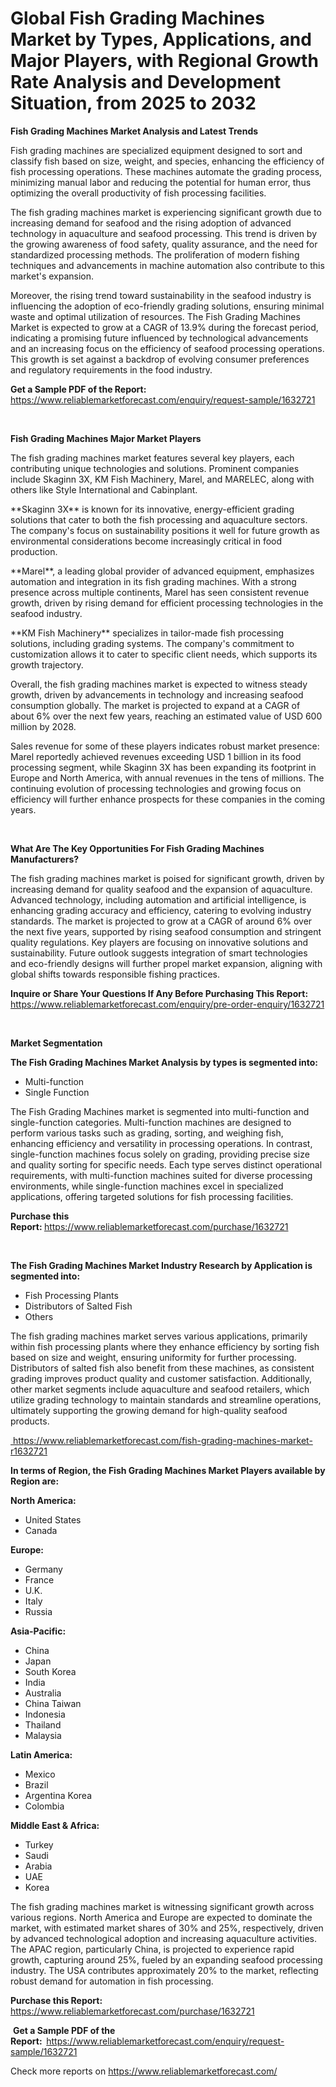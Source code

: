 <p><h1>Global Fish Grading Machines Market by Types, Applications, and Major Players, with Regional Growth Rate Analysis and Development Situation, from 2025 to 2032</h1></p><p><strong>Fish Grading Machines Market Analysis and Latest Trends</strong></p>
<p><p>Fish grading machines are specialized equipment designed to sort and classify fish based on size, weight, and species, enhancing the efficiency of fish processing operations. These machines automate the grading process, minimizing manual labor and reducing the potential for human error, thus optimizing the overall productivity of fish processing facilities.</p><p>The fish grading machines market is experiencing significant growth due to increasing demand for seafood and the rising adoption of advanced technology in aquaculture and seafood processing. This trend is driven by the growing awareness of food safety, quality assurance, and the need for standardized processing methods. The proliferation of modern fishing techniques and advancements in machine automation also contribute to this market's expansion.</p><p>Moreover, the rising trend toward sustainability in the seafood industry is influencing the adoption of eco-friendly grading solutions, ensuring minimal waste and optimal utilization of resources. The Fish Grading Machines Market is expected to grow at a CAGR of 13.9% during the forecast period, indicating a promising future influenced by technological advancements and an increasing focus on the efficiency of seafood processing operations. This growth is set against a backdrop of evolving consumer preferences and regulatory requirements in the food industry.</p></p>
<p><strong>Get a Sample PDF of the Report:&nbsp;</strong> <a href="https://www.reliablemarketforecast.com/enquiry/request-sample/1632721?utm_campaign=3049&utm_medium=2&utm_source=Github&utm_content=ia&utm_term=10042025&utm_id=fish-grading-machines">https://www.reliablemarketforecast.com/enquiry/request-sample/1632721</a></p>
<p>&nbsp;</p>
<p><strong>Fish Grading Machines Major Market Players</strong></p>
<p><p>The fish grading machines market features several key players, each contributing unique technologies and solutions. Prominent companies include Skaginn 3X, KM Fish Machinery, Marel, and MARELEC, along with others like Style International and Cabinplant.</p><p>**Skaginn 3X** is known for its innovative, energy-efficient grading solutions that cater to both the fish processing and aquaculture sectors. The company's focus on sustainability positions it well for future growth as environmental considerations become increasingly critical in food production.</p><p>**Marel**, a leading global provider of advanced equipment, emphasizes automation and integration in its fish grading machines. With a strong presence across multiple continents, Marel has seen consistent revenue growth, driven by rising demand for efficient processing technologies in the seafood industry.</p><p>**KM Fish Machinery** specializes in tailor-made fish processing solutions, including grading systems. The company's commitment to customization allows it to cater to specific client needs, which supports its growth trajectory. </p><p>Overall, the fish grading machines market is expected to witness steady growth, driven by advancements in technology and increasing seafood consumption globally. The market is projected to expand at a CAGR of about 6% over the next few years, reaching an estimated value of USD 600 million by 2028.</p><p>Sales revenue for some of these players indicates robust market presence: Marel reportedly achieved revenues exceeding USD 1 billion in its food processing segment, while Skaginn 3X has been expanding its footprint in Europe and North America, with annual revenues in the tens of millions. The continuing evolution of processing technologies and growing focus on efficiency will further enhance prospects for these companies in the coming years.</p></p>
<p>&nbsp;</p>
<p><strong>What Are The Key Opportunities For Fish Grading Machines Manufacturers?</strong></p>
<p><p>The fish grading machines market is poised for significant growth, driven by increasing demand for quality seafood and the expansion of aquaculture. Advanced technology, including automation and artificial intelligence, is enhancing grading accuracy and efficiency, catering to evolving industry standards. The market is projected to grow at a CAGR of around 6% over the next five years, supported by rising seafood consumption and stringent quality regulations. Key players are focusing on innovative solutions and sustainability. Future outlook suggests integration of smart technologies and eco-friendly designs will further propel market expansion, aligning with global shifts towards responsible fishing practices.</p></p>
<p><strong>Inquire or Share Your Questions If Any Before Purchasing This Report:</strong> <a href="https://www.reliablemarketforecast.com/enquiry/pre-order-enquiry/1632721?utm_campaign=3049&utm_medium=2&utm_source=Github&utm_content=ia&utm_term=10042025&utm_id=fish-grading-machines">https://www.reliablemarketforecast.com/enquiry/pre-order-enquiry/1632721</a></p>
<p>&nbsp;</p>
<p><strong>Market Segmentation</strong></p>
<p><strong>The Fish Grading Machines Market Analysis by types is segmented into:</strong></p>
<p><ul><li>Multi-function</li><li>Single Function</li></ul></p>
<p><p>The Fish Grading Machines market is segmented into multi-function and single-function categories. Multi-function machines are designed to perform various tasks such as grading, sorting, and weighing fish, enhancing efficiency and versatility in processing operations. In contrast, single-function machines focus solely on grading, providing precise size and quality sorting for specific needs. Each type serves distinct operational requirements, with multi-function machines suited for diverse processing environments, while single-function machines excel in specialized applications, offering targeted solutions for fish processing facilities.</p></p>
<p><strong>Purchase this Report:&nbsp;</strong><a href="https://www.reliablemarketforecast.com/purchase/1632721?utm_campaign=3049&utm_medium=2&utm_source=Github&utm_content=ia&utm_term=10042025&utm_id=fish-grading-machines">https://www.reliablemarketforecast.com/purchase/1632721</a></p>
<p>&nbsp;</p>
<p><strong>The Fish Grading Machines Market Industry Research by Application is segmented into:</strong></p>
<p><ul><li>Fish Processing Plants</li><li>Distributors of Salted Fish</li><li>Others</li></ul></p>
<p><p>The fish grading machines market serves various applications, primarily within fish processing plants where they enhance efficiency by sorting fish based on size and weight, ensuring uniformity for further processing. Distributors of salted fish also benefit from these machines, as consistent grading improves product quality and customer satisfaction. Additionally, other market segments include aquaculture and seafood retailers, which utilize grading technology to maintain standards and streamline operations, ultimately supporting the growing demand for high-quality seafood products.</p></p>
<p><a href="https://www.reliablemarketforecast.com/fish-grading-machines-market-r1632721?utm_campaign=3049&utm_medium=2&utm_source=Github&utm_content=ia&utm_term=10042025&utm_id=fish-grading-machines">&nbsp;https://www.reliablemarketforecast.com/fish-grading-machines-market-r1632721</a></p>
<p><strong>In terms of Region, the Fish Grading Machines Market Players available by Region are:</strong></p>
<p>
    <p> <strong> North America: </strong>
        <ul>
            <li>United States</li>
            <li>Canada</li>
        </ul>
        </p> 
    <p> <strong> Europe: </strong>
        <ul>
            <li>Germany</li>
            <li>France</li>
            <li>U.K.</li>
            <li>Italy</li>
            <li>Russia</li>
        </ul>
        </p> 
    <p> <strong> Asia-Pacific: </strong>
        <ul>
            <li>China</li>
            <li>Japan</li>
            <li>South Korea</li>
            <li>India</li>
            <li>Australia</li>
            <li>China Taiwan</li>
            <li>Indonesia</li>
            <li>Thailand</li>
            <li>Malaysia</li>
        </ul>
        </p> 
    <p> <strong> Latin America: </strong>
        <ul>
            <li>Mexico</li>
            <li>Brazil</li>
            <li>Argentina Korea</li>
            <li>Colombia</li>
        </ul>
        </p> 
    <p> <strong> Middle East & Africa: </strong>
        <ul>
            <li>Turkey</li>
            <li>Saudi</li>
            <li>Arabia</li>
            <li>UAE</li>
            <li>Korea</li>
        </ul>
    </p>
    </p>
<p><p>The fish grading machines market is witnessing significant growth across various regions. North America and Europe are expected to dominate the market, with estimated market shares of 30% and 25%, respectively, driven by advanced technological adoption and increasing aquaculture activities. The APAC region, particularly China, is projected to experience rapid growth, capturing around 25%, fueled by an expanding seafood processing industry. The USA contributes approximately 20% to the market, reflecting robust demand for automation in fish processing.</p></p>
<p><strong>Purchase this Report: </strong><a href="https://www.reliablemarketforecast.com/purchase/1632721?utm_campaign=3049&utm_medium=2&utm_source=Github&utm_content=ia&utm_term=10042025&utm_id=fish-grading-machines">https://www.reliablemarketforecast.com/purchase/1632721</a></p>
<p>&nbsp;<strong>Get a Sample PDF of the Report:&nbsp;&nbsp;</strong><a href="https://www.reliablemarketforecast.com/enquiry/request-sample/1632721?utm_campaign=3049&utm_medium=2&utm_source=Github&utm_content=ia&utm_term=10042025&utm_id=fish-grading-machines">https://www.reliablemarketforecast.com/enquiry/request-sample/1632721</a></p>
<p><strong></strong></p>
<p>Check more reports on <a href="https://www.reliablemarketforecast.com/?utm_campaign=3049&utm_medium=2&utm_source=Github&utm_content=ia&utm_term=10042025&utm_id=fish-grading-machines">https://www.reliablemarketforecast.com/</a></p>